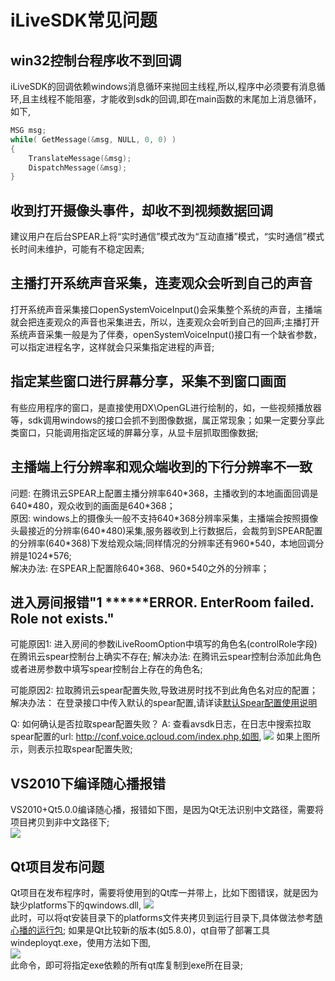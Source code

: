 # iLiveSDK常见问题

## win32控制台程序收不到回调
iLiveSDK的回调依赖windows消息循环来抛回主线程,所以,程序中必须要有消息循环,且主线程不能阻塞，才能收到sdk的回调,即在main函数的末尾加上消息循环，如下,

```c++
MSG msg;
while( GetMessage(&msg, NULL, 0, 0) )
{
	TranslateMessage(&msg);
	DispatchMessage(&msg);
}
```

## 收到打开摄像头事件，却收不到视频数据回调
建议用户在后台SPEAR上将“实时通信”模式改为“互动直播”模式，“实时通信”模式长时间未维护，可能有不稳定因素;

## 主播打开系统声音采集，连麦观众会听到自己的声音
打开系统声音采集接口openSystemVoiceInput()会采集整个系统的声音，主播端就会把连麦观众的声音也采集进去，所以，连麦观众会听到自己的回声;主播打开系统声音采集一般是为了伴奏，openSystemVoiceInput()接口有一个缺省参数，可以指定进程名字，这样就会只采集指定进程的声音;

## 指定某些窗口进行屏幕分享，采集不到窗口画面
有些应用程序的窗口，是直接使用DX\OpenGL进行绘制的，如，一些视频播放器等，sdk调用windows的接口会抓不到图像数据，属正常现象；如果一定要分享此类窗口，只能调用指定区域的屏幕分享，从显卡层抓取图像数据;

## 主播端上行分辨率和观众端收到的下行分辨率不一致
问题: 在腾讯云SPEAR上配置主播分辨率640\*368，主播收到的本地画面回调是640\*480，观众收到的画面是640\*368；<br/>
原因: windows上的摄像头一般不支持640\*368分辨率采集，主播端会按照摄像头最接近的分辨率(640\*480)采集,服务器收到上行数据后，会裁剪到SPEAR配置的分辨率(640\*368)下发给观众端;同样情况的分辨率还有960\*540，本地回调分辨是1024\*576;<br/>
解决办法: 在SPEAR上配置除640\*368、960\*540之外的分辨率；

## 进入房间报错"1 ******ERROR. EnterRoom failed. Role not exists."

可能原因1: 进入房间的参数iLiveRoomOption中填写的角色名(controlRole字段)在腾讯云spear控制台上确实不存在; 解决办法: 在腾讯云spear控制台添加此角色或者进房参数中填写spear控制台上存在的角色名;

可能原因2: 拉取腾讯云spear配置失败,导致进房时找不到此角色名对应的配置；解决办法： 在登录接口中传入默认的spear配置,请详读[默认Spear配置使用说明](https://github.com/zhaoyang21cn/iLiveSDK_PC_Suixinbo/blob/master/doc/defaultSpearCfg.md)

Q: 如何确认是否拉取spear配置失败？
A: 查看avsdk日志，在日志中搜索拉取spear配置的url: http://conf.voice.qcloud.com/index.php,如图,
![](https://main.qcloudimg.com/raw/ef964eb3fa7a57e4c5f86663d8d45f86.png)
如果上图所示，则表示拉取spear配置失败;


## VS2010下编译随心播报错
VS2010+Qt5.0.0编译随心播，报错如下图，是因为Qt无法识别中文路径，需要将项目拷贝到非中文路径下;<br/>
![](https://main.qcloudimg.com/raw/c17c15775c21cd3d6624f150abfd19b3.png)

## Qt项目发布问题
Qt项目在发布程序时，需要将使用到的Qt库一并带上，比如下图错误，就是因为缺少platforms下的qwindows.dll,
![](https://mc.qcloudimg.com/static/img/d02789098baddec63c21cd7102793805/image.png)
<br/>此时，可以将qt安装目录下的platforms文件夹拷贝到运行目录下,具体做法参考[随心播的运行包](http://dldir1.qq.com/hudongzhibo/git/iLiveSDK_PC_Suixinbo/suixinbo_run.zip);
如果是Qt比较新的版本(如5.8.0)，qt自带了部署工具windeployqt.exe，使用方法如下图,<br/>
![](https://mc.qcloudimg.com/static/img/a5a569f419220aa4b161697bd8126fec/image.png)
<br/>
此命令，即可将指定exe依赖的所有qt库复制到exe所在目录;
